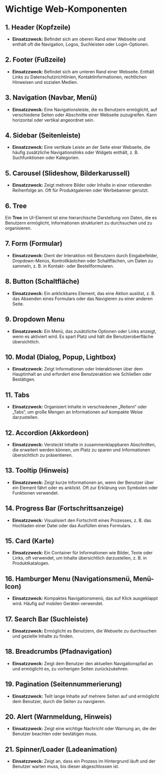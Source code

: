 # Wichtige Web-Komponenten

## 1. **Header (Kopfzeile)**

- **Einsatzzweck:** Befindet sich am oberen Rand einer Webseite und enthält oft die Navigation, Logos, Suchleisten oder Login-Optionen.

## 2. **Footer (Fußzeile)**

- **Einsatzzweck:** Befindet sich am unteren Rand einer Webseite. Enthält Links zu Datenschutzrichtlinien, Kontaktinformationen, rechtlichen Hinweisen und sozialen Medien.

## 3. **Navigation (Navbar, Menü)**

- **Einsatzzweck:** Eine Navigationsleiste, die es Benutzern ermöglicht, auf verschiedene Seiten oder Abschnitte einer Webseite zuzugreifen. Kann horizontal oder vertikal angeordnet sein.

## 4. **Sidebar (Seitenleiste)**

- **Einsatzzweck:** Eine vertikale Leiste an der Seite einer Webseite, die häufig zusätzliche Navigationslinks oder Widgets enthält, z. B. Suchfunktionen oder Kategorien.

## 5. **Carousel (Slideshow, Bilderkarussell)**

- **Einsatzzweck:** Zeigt mehrere Bilder oder Inhalte in einer rotierenden Reihenfolge an. Oft für Produktgalerien oder Werbebanner genutzt.

## 6. **Tree**

Ein **Tree** im UI-Element ist eine hierarchische Darstellung von Daten, die es Benutzern ermöglicht, Informationen strukturiert zu durchsuchen und zu organisieren.

## 7. **Form (Formular)**

- **Einsatzzweck:** Dient der Interaktion mit Benutzern durch Eingabefelder, Dropdown-Menüs, Kontrollkästchen oder Schaltflächen, um Daten zu sammeln, z. B. in Kontakt- oder Bestellformularen.

## 8. **Button (Schaltfläche)**

- **Einsatzzweck:** Ein anklickbares Element, das eine Aktion auslöst, z. B. das Absenden eines Formulars oder das Navigieren zu einer anderen Seite.

## 9. **Dropdown Menu**

- **Einsatzzweck:** Ein Menü, das zusätzliche Optionen oder Links anzeigt, wenn es aktiviert wird. Es spart Platz und hält die Benutzeroberfläche übersichtlich.

## 10. **Modal (Dialog, Popup, Lightbox)**

- **Einsatzzweck:** Zeigt Informationen oder Interaktionen über dem Hauptinhalt an und erfordert eine Benutzeraktion wie Schließen oder Bestätigen.

## 11. **Tabs**

- **Einsatzzweck:** Organisiert Inhalte in verschiedenen „Reitern“ oder „Tabs“, um große Mengen an Informationen auf kompakte Weise darzustellen.

## 12. **Accordion (Akkordeon)**

- **Einsatzzweck:** Versteckt Inhalte in zusammenklappbaren Abschnitten, die erweitert werden können, um Platz zu sparen und Informationen übersichtlich zu präsentieren.

## 13. **Tooltip (Hinweis)**

- **Einsatzzweck:** Zeigt kurze Informationen an, wenn der Benutzer über ein Element fährt oder es anklickt. Oft zur Erklärung von Symbolen oder Funktionen verwendet.

## 14. **Progress Bar (Fortschrittsanzeige)**

- **Einsatzzweck:** Visualisiert den Fortschritt eines Prozesses, z. B. das Hochladen einer Datei oder das Ausfüllen eines Formulars.

## 15. **Card (Karte)**

- **Einsatzzweck:** Ein Container für Informationen wie Bilder, Texte oder Links, oft verwendet, um Inhalte übersichtlich darzustellen, z. B. in Produktkatalogen.

## 16. **Hamburger Menu (Navigationsmenü, Menü-Icon)**

- **Einsatzzweck:** Kompaktes Navigationsmenü, das auf Klick ausgeklappt wird. Häufig auf mobilen Geräten verwendet.

## 17. **Search Bar (Suchleiste)**

- **Einsatzzweck:** Ermöglicht es Benutzern, die Webseite zu durchsuchen und gezielte Inhalte zu finden.

## 18. **Breadcrumbs (Pfadnavigation)**

- **Einsatzzweck:** Zeigt dem Benutzer den aktuellen Navigationspfad an und ermöglicht es, zu vorherigen Seiten zurückzukehren.

## 19. **Pagination (Seitennummerierung)**

- **Einsatzzweck:** Teilt lange Inhalte auf mehrere Seiten auf und ermöglicht dem Benutzer, durch die Seiten zu navigieren.

## 20. **Alert (Warnmeldung, Hinweis)**

- **Einsatzzweck:** Zeigt eine wichtige Nachricht oder Warnung an, die der Benutzer beachten oder bestätigen muss.

## 21. **Spinner/Loader (Ladeanimation)**

- **Einsatzzweck:** Zeigt an, dass ein Prozess im Hintergrund läuft und der Benutzer warten muss, bis dieser abgeschlossen ist.

